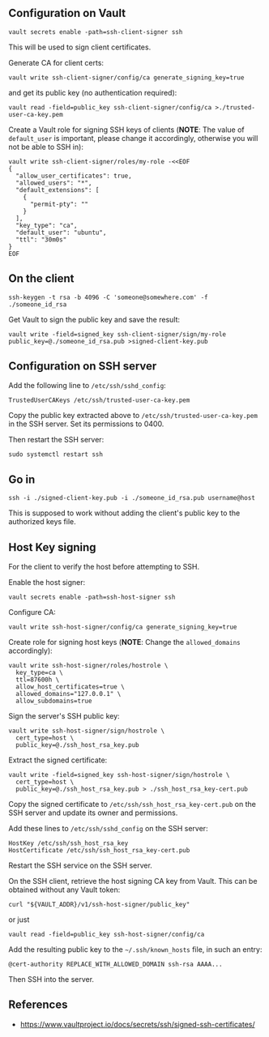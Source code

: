 ## Configuration on Vault

```
vault secrets enable -path=ssh-client-signer ssh
```

This will be used to sign client certificates.

Generate CA for client certs:
```
vault write ssh-client-signer/config/ca generate_signing_key=true
```

and get its public key (no authentication required):
```
vault read -field=public_key ssh-client-signer/config/ca >./trusted-user-ca-key.pem
```

Create a Vault role for signing SSH keys of clients (**NOTE**: The value of `default_user` is important, please change it accordingly, otherwise you will not be able to SSH in):
```
vault write ssh-client-signer/roles/my-role -<<EOF
{
  "allow_user_certificates": true,
  "allowed_users": "*",
  "default_extensions": [
    {
      "permit-pty": ""
    }
  ],
  "key_type": "ca",
  "default_user": "ubuntu",
  "ttl": "30m0s"
}
EOF
```


## On the client

```
ssh-keygen -t rsa -b 4096 -C 'someone@somewhere.com' -f ./someone_id_rsa
```

Get Vault to sign the public key and save the result:
```
vault write -field=signed_key ssh-client-signer/sign/my-role public_key=@./someone_id_rsa.pub >signed-client-key.pub
```


## Configuration on SSH server

Add the following line to `/etc/ssh/sshd_config`:
```
TrustedUserCAKeys /etc/ssh/trusted-user-ca-key.pem
```

Copy the public key extracted above to `/etc/ssh/trusted-user-ca-key.pem` in the SSH server. Set its permissions to 0400.

Then restart the SSH server:
```
sudo systemctl restart ssh
```


## Go in

```
ssh -i ./signed-client-key.pub -i ./someone_id_rsa.pub username@host
```

This is supposed to work without adding the client's public key to the authorized keys file.


## Host Key signing

For the client to verify the host before attempting to SSH.

Enable the host signer:
```
vault secrets enable -path=ssh-host-signer ssh
```

Configure CA:
```
vault write ssh-host-signer/config/ca generate_signing_key=true
```

Create role for signing host keys (**NOTE**: Change the `allowed_domains` accordingly):
```
vault write ssh-host-signer/roles/hostrole \
  key_type=ca \
  ttl=87600h \
  allow_host_certificates=true \
  allowed_domains="127.0.0.1" \
  allow_subdomains=true
```

Sign the server's SSH public key:
```
vault write ssh-host-signer/sign/hostrole \
  cert_type=host \
  public_key=@./ssh_host_rsa_key.pub
```

Extract the signed certificate:
```
vault write -field=signed_key ssh-host-signer/sign/hostrole \
  cert_type=host \
  public_key=@./ssh_host_rsa_key.pub > ./ssh_host_rsa_key-cert.pub
```

Copy the signed certificate to `/etc/ssh/ssh_host_rsa_key-cert.pub` on the SSH server and update its owner and permissions.

Add these lines to `/etc/ssh/sshd_config` on the SSH server:
```
HostKey /etc/ssh/ssh_host_rsa_key
HostCertificate /etc/ssh/ssh_host_rsa_key-cert.pub
```

Restart the SSH service on the SSH server.

On the SSH client, retrieve the host signing CA key from Vault. This can be obtained without any Vault token:
```
curl "${VAULT_ADDR}/v1/ssh-host-signer/public_key"
```

or just
```
vault read -field=public_key ssh-host-signer/config/ca
```

Add the resulting public key to the `~/.ssh/known_hosts` file, in such an entry:
```
@cert-authority REPLACE_WITH_ALLOWED_DOMAIN ssh-rsa AAAA...
```

Then SSH into the server.


## References

- https://www.vaultproject.io/docs/secrets/ssh/signed-ssh-certificates/
